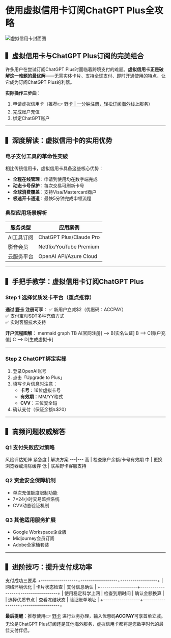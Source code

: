 # 使用虚拟信用卡订阅ChatGPT Plus全攻略

![虚拟信用卡封面图](https://via.placeholder.com/1000x400)

## ▍虚拟信用卡与ChatGPT Plus订阅的完美组合
许多用户在尝试订阅ChatGPT Plus时面临着跨境支付的难题。**虚拟信用卡正是破解这一难题的最优解**——无需实体卡片、支持全球支付、即时开通使用的特点，让它成为订阅ChatGPT Plus的利器。

**实际操作三步曲**：
1. 申请虚拟信用卡（推荐👉 [野卡 | 一分钟注册，轻松订阅海外线上服务](https://bbtdd.com/yeka)）
2. 完成账户充值
3. 绑定ChatGPT账户

---

## ▍深度解读：虚拟信用卡的实用优势
### 电子支付工具的革命性突破
相比传统信用卡，虚拟信用卡具备这些核心优势：
- **全程在线管理**：申请到使用均在数字端完成
- **动态卡号保护**：每次交易可刷新卡号
- **全球消费覆盖**：支持Visa/Mastercard商户
- **极速开卡通道**：最快5分钟完成申领流程

### 典型应用场景解析
| 服务类型       | 应用案例                 |
|----------------|--------------------------|
| AI工具订阅     | ChatGPT Plus/Claude Pro  |
| 影音会员       | Netflix/YouTube Premium  |
| 云服务平台     | OpenAI API/Azure Cloud   |

---

## ▍手把手教学：虚拟信用卡订阅ChatGPT Plus
### Step 1 选择优质发卡平台（重点推荐）
**通过 [野卡](https://bbtdd.com/yeka) 注册可享**：
✅ 新用户立减$2（优惠码：ACCPAY）  
✅ 支付宝/USDT多种充值方式  
✅ 实时客服技术支持

**开户流程图解**：
mermaid
graph TB
A[官网注册] --> B[实名认证]
B --> C[账户充值]
C --> D[生成虚拟卡]


---

### Step 2 ChatGPT绑定实操
1. 登录OpenAI账号
2. 点击「Upgrade to Plus」
3. 填写卡片信息时注意：
   - **卡号**：16位虚拟卡号
   - **有效期**：MM/YY格式
   - **CVV**：三位安全码
4. 确认支付（保证余额≥$20）

---

## ▍高频问题权威解答
### Q1 支付失败应对策略
风险评估矩阵
紧急度 | 解决方案
---|---
高     | 检查账户余额/卡号有效期
中     | 更换浏览器或清除缓存
低     | 联系野卡客服支持


### Q2 资金安全保障机制
- 单次充值额度限制功能
- 7×24小时交易监控系统
- CVV动态验证机制

### Q3 其他适用服务扩展
- Google Workspace企业版
- Midjourney会员订阅
- Adobe全家桶套装

---

## ▍进阶技巧：提升支付成功率
支付成功三要素
+------------------+------------------+------------------+
|  网络环境优化    |  卡片状态检查    |  支付信息确认    |
+------------------+------------------+------------------+
| 使用稳定科学上网 | 检查到期时间      | 确认金额换算      |
| 选择优质节点      | 查看冻结状态      | 验证账单地址      |
+------------------+------------------+------------------+


**最后提醒**：推荐使用👉 [野卡](https://bbtdd.com/yeka) 进行业务办理，输入优惠码**ACCPAY**可享首单立减。无论是ChatGPT Plus订阅还是其他海外服务，虚拟信用卡都将是您数字时代的最佳支付伴侣。